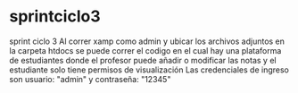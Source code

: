 # sprintciclo3
sprint ciclo 3
Al correr xamp como admin y ubicar los archivos adjuntos en la carpeta htdocs se puede correr el codigo en el cual hay una plataforma de estudiantes donde
el profesor puede añadir o modificar las notas y el estudiante solo tiene permisos de visualización 
Las credenciales de ingreso son usuario: "admin" y contraseña: "12345"
